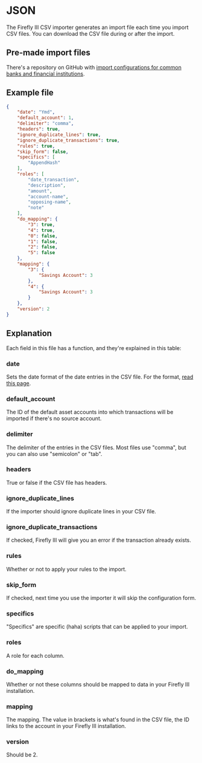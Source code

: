 # JSON

The Firefly III CSV importer generates an import file each time you import CSV files. You can download the CSV file during or after the import.

## Pre-made import files

There's a repository on GitHub with [import configurations for common banks and financial institutions](https://github.com/firefly-iii/import-configurations).

## Example file

```json
{
    "date": "Ymd",
    "default_account": 1,
    "delimiter": "comma",
    "headers": true,
    "ignore_duplicate_lines": true,
    "ignore_duplicate_transactions": true,
    "rules": true,
    "skip_form": false,
    "specifics": [
        "AppendHash"
    ],
    "roles": [
        "date_transaction",
        "description",
        "amount",
        "account-name",
        "opposing-name",
        "note"
    ],
    "do_mapping": {
        "3": true,
        "4": true,
        "0": false,
        "1": false,
        "2": false,
        "5": false
    },
    "mapping": {
        "3": {
            "Savings Account": 3
        },
        "4": {
            "Savings Account": 3
        }
    },
    "version": 2
}
```

## Explanation

Each field in this file has a function, and they're explained in this table:

### date

Sets the date format of the date entries in the CSV file. For the format, [read this page](https://www.php.net/manual/en/function.date.php).

### default_account

The ID of the default asset accounts into which transactions will be imported if there's no source account.

### delimiter

The delimiter of the entries in the CSV files. Most files use "comma", but you can also use "semicolon" or "tab".

### headers

True or false if the CSV file has headers.

### ignore_duplicate_lines

If the importer should ignore duplicate lines in your CSV file.

### ignore_duplicate_transactions

If checked, Firefly III will give you an error if the transaction already exists.

### rules

Whether or not to apply your rules to the import.

### skip_form

If checked, next time you use the importer it will skip the configuration form.

### specifics

"Specifics" are specific (haha) scripts that can be applied to your import.

### roles

A role for each column.

### do_mapping

Whether or not these columns should be mapped to data in your Firefly III installation.

### mapping

The mapping. The value in brackets is what's found in the CSV file, the ID links to the account in your Firefly III installation.

### version

Should be 2.